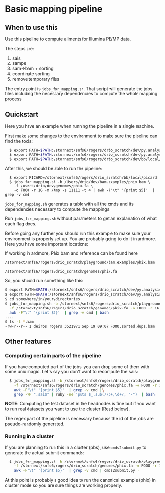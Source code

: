 # Basic mapping pipeline

## When to use this

Use this pipeline to compute aliments for Illumina PE/MP data.

The steps are:

  1. sais
  2. sampe
  3. sam->bam + sorting
  4. coordinate sorting
  5. remove temporary files

The entry point is ```jobs_for_mapping.sh```. That script will generate the jobs files
including the necessary dependencies to compute the whole mapping process

## Quickstart

Here you have an example when running the pipeline in a single machine.

First make some changes to the environment to make sure the pipeline can find the tools:

```sh
  $ export PATH=$PATH:/stornext/snfs6/rogers/drio_scratch/dev/py.analysis/pipelines/mapping
  $ export PATH=$PATH:/stornext/snfs6/rogers/drio_scratch/dev/py.analysis/pipelines
  $ export PATH=$PATH:/stornext/snfs6/rogers/drio_scratch/dev/bb/local/bin
```

After this, we should be able to run the pipeline:

```
  $ export PICARD=/stornext/snfs6/rogers/drio_scratch/bb/local/picard
  $ jobs_for_mapping.sh -b /Users/drio/dev/bam.examples/phix.bam \
    -f /Users/drio/dev/genomes/phix.fa \
    -o FOOO -r 1G -m /tmp -s 11111 -t 4 | awk -F"\t" '{print $5}'  | grep -v cmd
```

```jobs_for_mapping.sh``` generates a table with all the cmds and its dependencies necessary to compute the
mappings.

Run ```jobs_for_mapping.sh``` without parameters to get an explanation of what each flag does.

Before going any further you should run this example to make sure your environment is properly set up. You
are probably going to do it in ardmore. Here you have some important locations:

If working in ardmore, Phix bam and reference can be found here:

```sh
/stornext/snfs6/rogers/drio_scratch/playground/bam.examples/phix.bam
```

```sh
/stornext/snfs6/rogers/drio_scratch/genomes/phix.fa
```

So, you should run something like this:

```sh
$ export PATH=$PATH:/stornext/snfs6/rogers/drio_scratch/dev/py.analysis/pipelines/mapping
$ export PATH=$PATH:/stornext/snfs6/rogers/drio_scratch/dev/py.analysis/pipelines
$ cd somewhere/in/your/directories
$ jobs_for_mapping.sh -b /stornext/snfs6/rogers/drio_scratch/playground/bam.examples/phix.bam \
  -f /stornext/snfs6/rogers/drio_scratch/genomes/phix.fa -o FOOO -r 1G -m /tmp -s 1111 -t 2 |\
  awk -F"\t" '{print $5}'  | grep -v cmd | bash
....
$ ls -l *.bam
-rw-r--r-- 1 deiros rogers 3521971 Sep 19 09:07 FOOO.sorted.dups.bam
```

## Other features

### Computing certain parts of the pipeline

If you have computed part of the jobs, you can drop some of them with some unix magic.
Let's say you don't want to recompute the sais:

```sh
  $ jobs_for_mapping.sh -b /stornext/snfs6/rogers/drio_scratch/playground/bam.examples/phix.bam \
    -f /stornext/snfs6/rogers/drio_scratch/genomes/phix.fa -o FOOO -r 1G -m /tmp -s 1111 -t 2 |\
    awk -F"\t" '{print $5}'  | grep -v cmd |\
    grep -vP ".sai$" | ruby -ne 'puts $_.sub(/\d+,\d+/, "-")' | bash
```

**NOTE**: Computing the test dataset in the headnodes is fine but if you want to run real datasets you want
to use the cluster (Read below).

The regex part of the pipeline is necessary because the id of the jobs are
pseudo-randomly generated.

### Running in a cluster

If you are planning to run this in a cluster (pbs), use ```cmds2submit.py``` to generate
the actual submit commands:

```sh
  $ jobs_for_mapping.sh -b /stornext/snfs6/rogers/drio_scratch/playground/bam.examples/phix.bam \
    -f /stornext/snfs6/rogers/drio_scratch/genomes/phix.fa -o FOOO -r 1G -m /tmp -s 1111 -t 2 |\
    awk -F"\t" '{print $5}'  | grep -v cmd | cmds2submit.py -
```

At this point is probably a good idea to run the canonical example (phix) in cluster mode so you 
are sure things are working properly.

